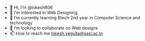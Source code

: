 - 👋 Hi, I’m @lokesh606
- 👀 I’m interested in Web Designing
- 🌱 I’m currently learning Btech 2nd year in Computer Science and technology
- 💞️ I’m looking to collaborate on Web designs
- 📫 How to reach me lokesh.vegulla@sasi.ac.in

<!---
lokesh606/lokesh606 is a ✨ special ✨ repository because its `README.md` (this file) appears on your GitHub profile.
You can click the Preview link to take a look at your changes.
--->
